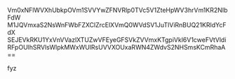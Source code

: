 Vm0xNFlWVXhUbkpOVm1SVVYwZFNVRlp0TVc5V1ZteHpWV3hrVm1KR2NIbFdW
M1JQVmxaS2NsWnFWbFZXClZrcElXVmQ0WVdSV1JuTlViRnBUQ21KRldYcFdX
SEJEVkRKU1YxVnVVazlXTUZwVFEyeGFSVkZVVmxKTgpiVkl6V1cweFVtVldi
RFpOUlhSRVlsWlpkMWxWUlRsUVVXOUxaRWN4ZWdvS2NHSmsKCmRhaA==

fyz